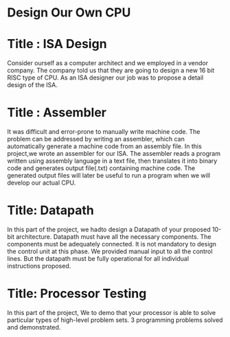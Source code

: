 # Design Our Own CPU

# Title : ISA Design

Consider ourself as a computer architect and we employed in a vendor company. The company told us that they are going to design a new 16 bit RISC type of CPU. As an ISA designer our job was to propose a detail design of the ISA.

# Title : Assembler    

It was difficult and error-prone to manually write machine code. The problem can be addressed by writing an assembler, which can automatically generate a machine code from an assembly file. In this project,we wrote  an assembler for our ISA. The assembler reads a program written using assembly language in a text file, then translates it into binary code and generates output file(.txt) containing machine code. The generated output files will later be useful to run a program when we will develop our actual CPU. 

# Title: Datapath 

In this part of the project, we hadto design a Datapath of your proposed 10-bit architecture. Datapath must have all the necessary components. The components must be adequately connected. It is not mandatory to design the control unit at this phase. We provided manual input to all the control lines. But the datapath must be fully operational for all individual instructions proposed.

# Title: Processor Testing

In this part of the project, We to demo that your processor is able to solve particular types of high-level problem sets. 3 programming problems  solved and demonstrated.





